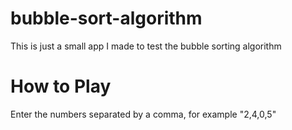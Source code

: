 # bubble-sort-algorithm
This is just a small app I made to test the bubble sorting algorithm

# How to Play
Enter the numbers separated by a comma, for example "2,4,0,5"
